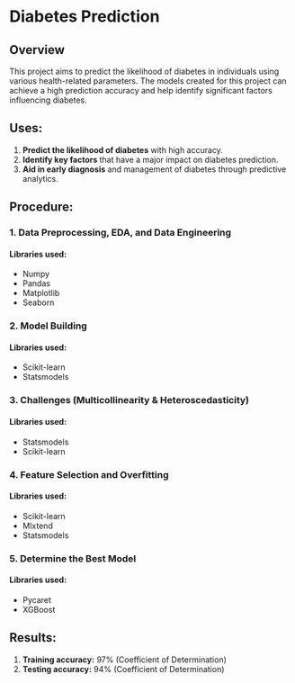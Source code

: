 # Diabetes Prediction

## Overview

This project aims to predict the likelihood of diabetes in individuals using various health-related parameters. The models created for this project can achieve a high prediction accuracy and help identify significant factors influencing diabetes.

## Uses:

1. **Predict the likelihood of diabetes** with high accuracy.
2. **Identify key factors** that have a major impact on diabetes prediction.
3. **Aid in early diagnosis** and management of diabetes through predictive analytics.

## Procedure:

### 1. Data Preprocessing, EDA, and Data Engineering

#### Libraries used:
- Numpy
- Pandas
- Matplotlib
- Seaborn

### 2. Model Building

#### Libraries used:
- Scikit-learn
- Statsmodels

### 3. Challenges (Multicollinearity & Heteroscedasticity)

#### Libraries used:
- Statsmodels
- Scikit-learn

### 4. Feature Selection and Overfitting

#### Libraries used:
- Scikit-learn
- Mlxtend
- Statsmodels

### 5. Determine the Best Model

#### Libraries used:
- Pycaret
- XGBoost

## Results:

1. **Training accuracy:** 97% (Coefficient of Determination)
2. **Testing accuracy:** 94% (Coefficient of Determination)
